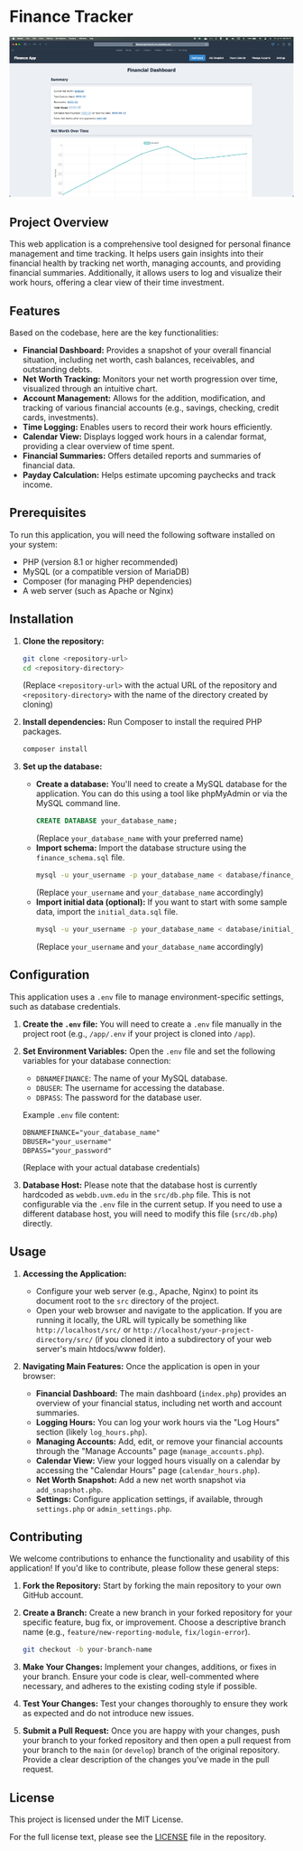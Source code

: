 # Finance Tracker

![./home-censored.png](./img/home-censored.png)

## Project Overview
This web application is a comprehensive tool designed for personal finance management and time tracking. It helps users gain insights into their financial health by tracking net worth, managing accounts, and providing financial summaries. Additionally, it allows users to log and visualize their work hours, offering a clear view of their time investment.

## Features
Based on the codebase, here are the key functionalities:
- **Financial Dashboard:** Provides a snapshot of your overall financial situation, including net worth, cash balances, receivables, and outstanding debts.
- **Net Worth Tracking:** Monitors your net worth progression over time, visualized through an intuitive chart.
- **Account Management:** Allows for the addition, modification, and tracking of various financial accounts (e.g., savings, checking, credit cards, investments).
- **Time Logging:** Enables users to record their work hours efficiently.
- **Calendar View:** Displays logged work hours in a calendar format, providing a clear overview of time spent.
- **Financial Summaries:** Offers detailed reports and summaries of financial data.
- **Payday Calculation:** Helps estimate upcoming paychecks and track income.

## Prerequisites
To run this application, you will need the following software installed on your system:
- PHP (version 8.1 or higher recommended)
- MySQL (or a compatible version of MariaDB)
- Composer (for managing PHP dependencies)
- A web server (such as Apache or Nginx)

## Installation

1.  **Clone the repository:**
    ```bash
    git clone <repository-url> 
    cd <repository-directory>
    ```
    (Replace `<repository-url>` with the actual URL of the repository and `<repository-directory>` with the name of the directory created by cloning)

2.  **Install dependencies:**
    Run Composer to install the required PHP packages.
    ```bash
    composer install
    ```

3.  **Set up the database:**
    *   **Create a database:** You'll need to create a MySQL database for the application. You can do this using a tool like phpMyAdmin or via the MySQL command line.
        ```sql
        CREATE DATABASE your_database_name;
        ```
        (Replace `your_database_name` with your preferred name)
    *   **Import schema:** Import the database structure using the `finance_schema.sql` file.
        ```bash
        mysql -u your_username -p your_database_name < database/finance_schema.sql
        ```
        (Replace `your_username` and `your_database_name` accordingly)
    *   **Import initial data (optional):** If you want to start with some sample data, import the `initial_data.sql` file.
        ```bash
        mysql -u your_username -p your_database_name < database/initial_data.sql
        ```
        (Replace `your_username` and `your_database_name` accordingly)

## Configuration

This application uses a `.env` file to manage environment-specific settings, such as database credentials.

1.  **Create the `.env` file:**
    You will need to create a `.env` file manually in the project root (e.g., `/app/.env` if your project is cloned into `/app`).

2.  **Set Environment Variables:**
    Open the `.env` file and set the following variables for your database connection:
    *   `DBNAMEFINANCE`: The name of your MySQL database.
    *   `DBUSER`: The username for accessing the database.
    *   `DBPASS`: The password for the database user.

    Example `.env` file content:
    ```
    DBNAMEFINANCE="your_database_name"
    DBUSER="your_username"
    DBPASS="your_password"
    ```
    (Replace with your actual database credentials)

3.  **Database Host:**
    Please note that the database host is currently hardcoded as `webdb.uvm.edu` in the `src/db.php` file. This is not configurable via the `.env` file in the current setup. If you need to use a different database host, you will need to modify this file (`src/db.php`) directly.

## Usage

1.  **Accessing the Application:**
    *   Configure your web server (e.g., Apache, Nginx) to point its document root to the `src` directory of the project.
    *   Open your web browser and navigate to the application. If you are running it locally, the URL will typically be something like `http://localhost/src/` or `http://localhost/your-project-directory/src/` (if you cloned it into a subdirectory of your web server's main htdocs/www folder).

2.  **Navigating Main Features:**
    Once the application is open in your browser:
    *   **Financial Dashboard:** The main dashboard (`index.php`) provides an overview of your financial status, including net worth and account summaries.
    *   **Logging Hours:** You can log your work hours via the "Log Hours" section (likely `log_hours.php`).
    *   **Managing Accounts:** Add, edit, or remove your financial accounts through the "Manage Accounts" page (`manage_accounts.php`).
    *   **Calendar View:** View your logged hours visually on a calendar by accessing the "Calendar Hours" page (`calendar_hours.php`).
    *   **Net Worth Snapshot:** Add a new net worth snapshot via `add_snapshot.php`.
    *   **Settings:** Configure application settings, if available, through `settings.php` or `admin_settings.php`.

## Contributing

We welcome contributions to enhance the functionality and usability of this application! If you'd like to contribute, please follow these general steps:

1.  **Fork the Repository:**
    Start by forking the main repository to your own GitHub account.

2.  **Create a Branch:**
    Create a new branch in your forked repository for your specific feature, bug fix, or improvement. Choose a descriptive branch name (e.g., `feature/new-reporting-module`, `fix/login-error`).
    ```bash
    git checkout -b your-branch-name
    ```

3.  **Make Your Changes:**
    Implement your changes, additions, or fixes in your branch. Ensure your code is clear, well-commented where necessary, and adheres to the existing coding style if possible.

4.  **Test Your Changes:**
    Test your changes thoroughly to ensure they work as expected and do not introduce new issues.

5.  **Submit a Pull Request:**
    Once you are happy with your changes, push your branch to your forked repository and then open a pull request from your branch to the `main` (or `develop`) branch of the original repository. Provide a clear description of the changes you've made in the pull request.

## License

This project is licensed under the MIT License.

For the full license text, please see the [LICENSE](LICENSE) file in the repository.